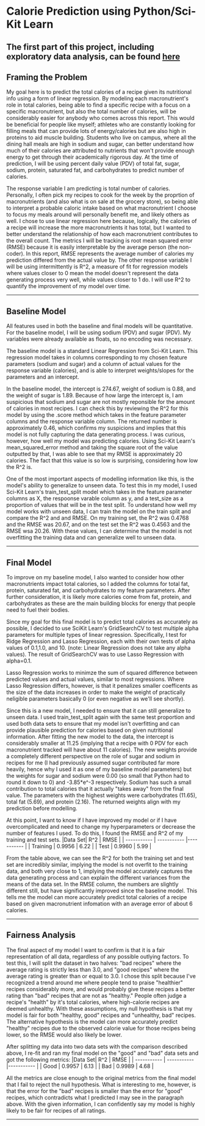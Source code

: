 # Calorie Prediction using Python/Sci-Kit Learn
The first part of this project, including exploratory data analysis, can be found [here](https://aspokasjaros.github.io/recipe_analysis/)
---
## Framing the Problem
My goal here is to predict the total calories of a recipe given its nutritional info using a form of linear regression. By modeling each macronutrient's role in total calories, being able to find a specific recipe with a focus on a specific macronutrient, but also the total number of calories, will be considerably easier for anybody who comes across this report. This would be beneficial for people like myself; athletes who are constantly looking for filling meals that can provide lots of energy/calories but are also high in proteins to aid muscle building. Students who live on campus, where all the dining hall meals are high in sodium and sugar, can better understand how much of their calories are attributed to nutrients that won't provide enough energy to get through their academically rigorous day. At the time of prediction, I will be using percent daily value (PDV) of total fat, sugar, sodium, protein, saturated fat, and carbohydrates to predict number of calories.

The response variable I am predicting is total number of calories. Personally, I often pick my recipes to cook for the week by the proprtion of macronutrients (and also what is on sale at the grocery store), so being able to interpret a probable caloric intake based on what macronutrient I choose to focus my meals around will personally benefit me, and likely others as well. I chose to use linear regression here because, logically, the calories of a recipe will increase the more macronutrients it has total, but I wanted to better understand the relationship of how each macronutrient contributes to the overall count. The metrics I will be tracking is root mean squared error (RMSE) because it is easily interpretable by the average person (the non-coder). In this report, RMSE represents the average number of calories my prediction differed from the actual value by. The other response variable I will be using intermittently is R^2, a measure of fit for regression models where values closer to 0 mean the model doesn't represent the data generating process very well, while values closer to 1 do. I will use R^2 to quantify the improvement of my model over time.

---

## Baseline Model
All features used in both the baseline and final models will be quantitative. For the baseline model, I will be using sodium (PDV) and sugar (PDV). My variables were already available as floats, so no encoding was necessary.

The baseline model is a standard Linear Regression from Sci-Kit Learn. This regression model takes in columns corresponding to my chosen feature parameters (sodium and sugar) and a column of actual values for the response variable (calories), and is able to interpret weights/slopes for the parameters and an intercept.

In the baseline model, the intercept is 274.67, weight of sodium is 0.88, and the weight of sugar is 1.89. Because of how large the intercept is, I am suspicious that sodium and sugar are not mostly reponsible for the amount of calories in most recipes. I can check this by reviewing the R^2 for this model by using the .score method which takes in the feature parameter columns and the response variable column. The returned number is approximately 0.46, which confirms my suspicions and implies that this model is not fully capturing the data generating process. I was curious, however, how well my model was predicting calories. Using Sci-Kit Learn's mean_squared_error method and taking the square root of the value outputted by that, I was able to see that my RMSE is approximately 20 calories. The fact that this value is so low is surprising, considering how low the R^2 is.

One of the most important aspects of modelling information like this, is the model's ability to generalize to unseen data. To test this in my model, I used Sci-Kit Learn's train_test_split model which takes in the feature parameter columns as X, the respoonse varable column as y, and a test_size as a proportion of values that will be in the test split. To understand how well my model works with unseen data, I can train the model on the train split and compare the R^2 and and RMSE. On my training set, the R^2 was 0.4768 and the RMSE was 20.67, and on the test set the R^2 was 0.4563 and the RMSE wsa 20.26. With these values, I can determine that the model is not overfitting the training data and can generalize well to unseen data.

___

## Final Model
To improve on my baseline model, I also wanted to consider how other macronutrients impact total calories, so I added the columns for total fat, protein, saturated fat, and carbohydrates to my feature parameters. After further consideration, it is likely more calories come from fat, protein, and carbohydrates as these are the main building blocks for energy that people need to fuel their bodies.

Since my goal for this final model is to predict total calories as accurately as possible, I decided to use SciKit Learn's GridSearchCV to test multiple alpha parameters for multiple types of linear regression. Specifically, I test for Ridge Regression and Lasso Regression, each with their own tests of alpha values of 0.1,1.0, and 10. (note: Linear Regression does not take any alpha values). The result of GridSearchCV was to use Lasso Regression with alpha=0.1.

Lasso Regression works to minimze the sum of squared difference between predicted values and actual values, similar to most regressions. Where Lasso Regression differs, however, is that it penalizes smaller coefficents as the size of the data increases in order to make the weight of practically neligible parameters basically 0 (or even negative as we'll see shortly).

Since this is a new model, I needed to ensure that it can still generalize to unseen data. I used train_test_split again with the same test proportion and used both data sets to ensure that my model isn't overfitting and can provide plausible prediction for calories based on given nutritional information. After fitting the new model to the data, the intercept is considerably smaller at 11.25 (implying that a recipe with 0 PDV for each macronutrient tracked will have about 11 calories). The new weights provide a completely different perspective on the role of sugar and sodium in recipes for me (I had previously assumed sugar contributed far more heavily, hence why I used it as one of my baseline model parameters) but the weights for sugar and sodium were 0.00 (so small that Python had to round it down to 0) and -3.85*e^-3 respectively. Sodium has such a small contribution to total calories that it actually "takes away" from the final value. The parameters with the highest weights were carbohydrates (11.65), total fat (5.69), and protein (2.16). The returned weights align with my prediction before modelling.

At this point, I want to know if I have improved my model or if I have overcomplicated and need to change my hyperparameters or decrease the number of features I used. To do this, I found the RMSE and R^2 of my training and test sets.
|Data Set| R^2 | RMSE |
| ----------- | ----------- |----------- |
| Training | 0.9956 |  6.22 |
| Test | 0.9960 |  5.99 |

From the table above, we can see the R^2 for both the training set and test set are incredibly similar, implying the model is not overfit to the training data, and both very close to 1, implying the model accurately captures the data generating process and can explain the different variances from the means of the data set. In the RMSE column, the numbers are slightly different still, but have significantly improved since the baseline model. This tells me the model can more accurately predict total calories of a recipe based on given macronutrient infomation with an average error of about 6 calories.

---

## Fairness Analysis
The final aspect of my model I want to confirm is that it is a fair representation of all data, regardless of any possible outlying factors. To test this, I will split the dataset in two halves: "bad recipes" where the average rating is strictly less than 3.0, and "good recipes" where the average rating is greater than or equal to 3.0. I chose this split because I've recognized a trend around me where people tend to praise "healthier" recipes considerably more, and would probably give these recipes a better rating than "bad" recipes that are not as "healthy." People often judge a recipe's "health" by it's total calories, where high-calorie recipes are deemed unhealthy. With these assumptions, my null hypothesis is that my model is fair for both "healthy, good" recipes and "unhealthy, bad" recipes. The alternative hypothesis is the model can more accurately predict "healthy" recipes due to the observed calorie value for those recipes being lower, so the RMSE would also likely be lower.

After splitting my data into two data sets with the comparison described above, I re-fit and ran my final model on the "good" and "bad" data sets and got the following metrics:
|Data Set| R^2 | RMSE |
| ----------- | ----------- |----------- |
| Good | 0.9957 |  6.13 |
| Bad | 0.9989 |  4.68 |

All the metrics are close enough to the original metrics from the final model that I fail to reject the null hypothesis. What is interesting to me, however, is that the error for the "bad" recipes is smaller than the error for "good" recipes, which contradicts what I predicted I may see in the paragraph above. With the given information, I can confidently say my model is highly likely to be fair for recipes of all ratings.

---
